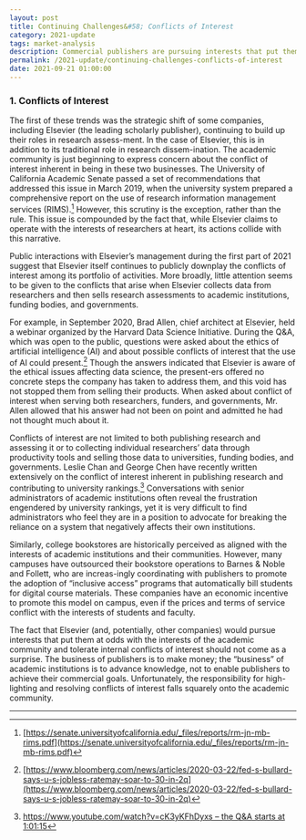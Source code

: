 ```yaml
---
layout: post
title: Continuing Challenges&#58; Conflicts of Interest
category: 2021-update
tags: market-analysis
description: Commercial publishers are pursuing interests that put them at odds with the interests of the academic community and tolerate internal conflicts of interest. Unfortunately, the responsibility for high-lighting and resolving conflicts of interest falls squarely onto the academic community. 
permalink: /2021-update/continuing-challenges-conflicts-of-interest
date: 2021-09-21 01:00:00
---
```


### 1. Conflicts of Interest

The first of these trends was the strategic shift of some companies, including Elsevier (the leading scholarly publisher), continuing to build up their roles in research assess-ment. In the case of Elsevier, this is in addition to its traditional role in research dissem-ination. The academic community is just beginning to express concern about the conflict of interest inherent in being in these two businesses. The University of California Academic Senate passed a set of recommendations that addressed this issue in March 2019, when the university system prepared a comprehensive report on the use of research information management services (RIMS).[^1] However, this scrutiny is the exception, rather than the rule. This issue is compounded by the fact that, while Elsevier claims to operate with the interests of researchers at heart, its actions collide with this narrative. 

Public interactions with Elsevier’s management during the first part of 2021 suggest that Elsevier itself continues to publicly downplay the conflicts of interest among its portfolio of activities. More broadly, little attention seems to be given to the conflicts that arise when Elsevier collects data from researchers and then sells research assessments to academic institutions, funding bodies, and governments. 

For example, in September 2020, Brad Allen, chief architect at Elsevier, held a webinar organized by the Harvard Data Science Initiative. During the Q&A, which was open to the public, questions were asked about the ethics of artificial intelligence (AI) and about possible conflicts of interest that the use of AI could present.[^2] Though the answers indicated that Elsevier is aware of the ethical issues affecting data science, the present-ers offered no concrete steps the company has taken to address them, and this void has not stopped them from selling their products. When asked about conflict of interest when serving both researchers, funders, and governments, Mr. Allen allowed that his answer had not been on point and admitted he had not thought much about it. 

Conflicts of interest are not limited to both publishing research and assessing it or to collecting individual researchers’ data through productivity tools and selling those data to universities, funding bodies, and governments. Leslie Chan and George Chen have recently written extensively on the conflict of interest inherent in publishing research and contributing to university rankings.[^3] Conversations with senior administrators of academic institutions often reveal the frustration engendered by university rankings, yet it is very difficult to find administrators who feel they are in a position to advocate for breaking the reliance on a system that negatively affects their own institutions. 

Similarly, college bookstores are historically perceived as aligned with the interests of academic institutions and their communities. However, many campuses have outsourced their bookstore operations to Barnes & Noble and Follett, who are increas-ingly coordinating with publishers to promote the adoption of “inclusive access” programs that automatically bill students for digital course materials. These companies have an economic incentive to promote this model on campus, even if the prices and terms of service conflict with the interests of students and faculty. 

The fact that Elsevier (and, potentially, other companies) would pursue interests that put them at odds with the interests of the academic community and tolerate internal conflicts of interest should not come as a surprise. The business of publishers is to make money; the “business” of academic institutions is to advance knowledge, not to enable publishers to achieve their commercial goals. Unfortunately, the responsibility for high-lighting and resolving conflicts of interest falls squarely onto the academic community.  




***

[^1]: [https://senate.universityofcalifornia.edu/_files/reports/rm-jn-mb-rims.pdf](https://senate.universityofcalifornia.edu/_files/reports/rm-jn-mb-rims.pdf)

[^2]: [https://www.bloomberg.com/news/articles/2020-03-22/fed-s-bullard-says-u-s-jobless-ratemay-soar-to-30-in-2q](https://www.bloomberg.com/news/articles/2020-03-22/fed-s-bullard-says-u-s-jobless-ratemay-soar-to-30-in-2q)

[^3]: [https://www.youtube.com/watch?v=cK3yKFhDyxs – the Q&A starts at 1:01:15](https://www.youtube.com/watch?v=cK3yKFhDyxs)
